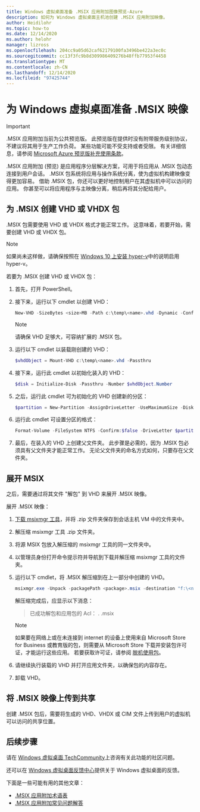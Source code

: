```yaml
---
title: Windows 虚拟桌面准备 .MSIX 应用附加图像预览-Azure
description: 如何为 Windows 虚拟桌面主机池创建 .MSIX 应用附加映像。
author: Heidilohr
ms.topic: how-to
ms.date: 12/14/2020
ms.author: helohr
manager: lizross
ms.openlocfilehash: 204cc9a05d62caf62179100fa3496be422a3ec0c
ms.sourcegitcommit: cc13f3fc9b8d309986409276b48ffb77953f4458
ms.translationtype: MT
ms.contentlocale: zh-CN
ms.lasthandoff: 12/14/2020
ms.locfileid: "97425744"
---
```

# <a name="prepare-an-msix-image-for-windows-virtual-desktop"></a>为 Windows 虚拟桌面准备 .MSIX 映像

> [!IMPORTANT]
> .MSIX 应用附加当前为公共预览版。
> 此预览版在提供时没有附带服务级别协议，不建议将其用于生产工作负荷。 某些功能可能不受支持或者受限。 有关详细信息，请参阅 [Microsoft Azure 预览版补充使用条款](https://azure.microsoft.com/support/legal/preview-supplemental-terms/)。

.MSIX 应用附加 (预览) 是应用程序分层解决方案，可用于将应用从 .MSIX 包动态连接到用户会话。 .MSIX 包系统将应用与操作系统分离，使为虚拟机构建映像变得更加容易。 借助 .MSIX 包，你还可以更好地控制用户在其虚拟机中可以访问的应用。 你甚至可以将应用程序与主映像分离，稍后再将其分配给用户。

## <a name="create-a-vhd-or-vhdx-package-for-msix"></a>为 .MSIX 创建 VHD 或 VHDX 包

.MSIX 包需要使用 VHD 或 VHDX 格式才能正常工作。 这意味着，若要开始，需要创建 VHD 或 VHDX 包。

>[!NOTE]
>如果尚未这样做，请确保按照在 [Windows 10 上安装 hyper-v](/virtualization/hyper-v-on-windows/quick-start/enable-hyper-v)中的说明启用 hyper-v。

若要为 .MSIX 创建 VHD 或 VHDX 包：

1. 首先，打开 PowerShell。
2. 接下来，运行以下 cmdlet 以创建 VHD：

    ```powershell
    New-VHD -SizeBytes <size>MB -Path c:\temp\<name>.vhd -Dynamic -Confirm:$false
    ```

    >[!NOTE]
    > 请确保 VHD 足够大，可容纳扩展的 .MSIX 包。

3. 运行以下 cmdlet 以装载刚创建的 VHD：

    ```powershell
    $vhdObject = Mount-VHD c:\temp\<name>.vhd -Passthru
    ```

4. 接下来，运行此 cmdlet 以初始化装入的 VHD：

    ```powershell
    $disk = Initialize-Disk -Passthru -Number $vhdObject.Number
    ```

5. 之后，运行此 cmdlet 可为初始化的 VHD 创建新的分区：

    ```powershell
    $partition = New-Partition -AssignDriveLetter -UseMaximumSize -DiskNumber $disk.Number
    ```

6. 运行此 cmdlet 可设置分区的格式：

    ```powershell
    Format-Volume -FileSystem NTFS -Confirm:$false -DriveLetter $partition.DriveLetter -Force
    ```

7. 最后，在装入的 VHD 上创建父文件夹。 此步骤是必需的，因为 .MSIX 包必须具有父文件夹才能正常工作。 无论父文件夹的命名方式如何，只要存在父文件夹。

## <a name="expand-msix"></a>展开 MSIX

之后，需要通过将其文件 "解包" 到 VHD 来展开 .MSIX 映像。

展开 .MSIX 映像：

1. [下载 msixmgr 工具](https://aka.ms/msixmgr)，并将 .zip 文件夹保存到会话主机 VM 中的文件夹中。

2. 解压缩 msixmgr 工具 .zip 文件夹。

3. 将源 MSIX 包放入解压缩的 msixmgr 工具的同一文件夹中。

4. 以管理员身份打开命令提示符并导航到下载并解压缩 msixmgr 工具的文件夹。

5. 运行以下 cmdlet，将 .MSIX 解压缩到在上一部分中创建的 VHD。

    ```powershell
    msixmgr.exe -Unpack -packagePath <package>.msix -destination "f:\<name of folder you created earlier>" -applyacls
    ```

    解压缩完成后，应显示以下消息：

    > 已成功解包和应用包的 Acl： <package name> . .msix

    >[!NOTE]
    > 如果要在网络上或在未连接到 internet 的设备上使用来自 Microsoft Store for Business 或教育版的包，则需要从 Microsoft Store 下载并安装包许可证，才能运行这些应用。 若要获取许可证，请参阅 [脱机使用包](app-attach.md#use-packages-offline)。

6. 请继续执行装载的 VHD 并打开应用文件夹，以确保包的内容存在。

7. 卸载 VHD。

## <a name="upload-msix-image-to-share"></a>将 .MSIX 映像上传到共享

创建 .MSIX 包后，需要将生成的 VHD、VHDX 或 CIM 文件上传到用户的虚拟机可以访问的共享位置。

## <a name="next-steps"></a>后续步骤

请在 [Windows 虚拟桌面 TechCommunity](https://techcommunity.microsoft.com/t5/Windows-Virtual-Desktop/bd-p/WindowsVirtualDesktop)上咨询有关此功能的社区问题。

还可以在 [Windows 虚拟桌面反馈中心](https://support.microsoft.com/help/4021566/windows-10-send-feedback-to-microsoft-with-feedback-hub-app)提供关于 Windows 虚拟桌面的反馈。

下面是一些可能有用的其他文章：

- [.MSIX 应用附加术语表](app-attach-glossary.md)
- [.MSIX 应用附加常见问题解答](app-attach-faq.md)